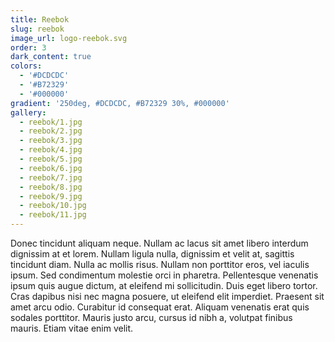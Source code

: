 ```yaml
---
title: Reebok
slug: reebok
image_url: logo-reebok.svg
order: 3
dark_content: true
colors:
  - '#DCDCDC'
  - '#B72329'
  - '#000000'
gradient: '250deg, #DCDCDC, #B72329 30%, #000000'
gallery: 
  - reebok/1.jpg
  - reebok/2.jpg
  - reebok/3.jpg
  - reebok/4.jpg
  - reebok/5.jpg
  - reebok/6.jpg
  - reebok/7.jpg
  - reebok/8.jpg
  - reebok/9.jpg
  - reebok/10.jpg
  - reebok/11.jpg
---
```


Donec tincidunt aliquam neque. Nullam ac lacus sit amet libero interdum dignissim at et lorem. Nullam ligula nulla, dignissim et velit at, sagittis tincidunt diam. Nulla ac mollis risus. Nullam non porttitor eros, vel iaculis ipsum. Sed condimentum molestie orci in pharetra. Pellentesque venenatis ipsum quis augue dictum, at eleifend mi sollicitudin. Duis eget libero tortor. Cras dapibus nisi nec magna posuere, ut eleifend elit imperdiet. Praesent sit amet arcu odio. Curabitur id consequat erat. Aliquam venenatis erat quis sodales porttitor. Mauris justo arcu, cursus id nibh a, volutpat finibus mauris. Etiam vitae enim velit.